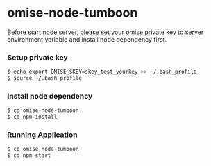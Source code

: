 # omise-node-tumboon

Before start node server, please set your omise private key to server environment variable 
and install node dependency first.

### Setup private key

```sh
$ echo export OMISE_SKEY=skey_test_yourkey >> ~/.bash_profile
$ source ~/.bash_profile
```

### Install node dependency

```sh
$ cd omise-node-tumboon
$ cd npm install
```

### Running Application

```sh
$ cd omise-node-tumboon
$ cd npm start
```



